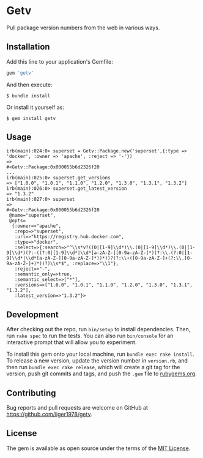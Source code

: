 # Getv

Pull package version numbers from the web in various ways.

## Installation

Add this line to your application's Gemfile:

```ruby
gem 'getv'
```

And then execute:

    $ bundle install

Or install it yourself as:

    $ gem install getv

## Usage

```
irb(main):024:0> superset = Getv::Package.new('superset',{:type => 'docker', :owner => 'apache', :reject => '-'})
=>
#<Getv::Package:0x000055b6d2326f20
...
irb(main):025:0> superset.get_versions
=> ["1.0.0", "1.0.1", "1.1.0", "1.2.0", "1.3.0", "1.3.1", "1.3.2"]
irb(main):026:0> superset.get_latest_version
=> "1.3.2"
irb(main):027:0> superset
=>
#<Getv::Package:0x000055b6d2326f20
 @name="superset",
 @opts=
  {:owner=>"apache",
   :repo=>"superset",
   :url=>"https://registry.hub.docker.com",
   :type=>"docker",
   :select=>{:search=>"^\\s*v?((0|[1-9]\\d*)\\.(0|[1-9]\\d*)\\.(0|[1-9]\\d*)(?:-((?:0|[1-9]\\d*|\\d*[a-zA-Z-][0-9a-zA-Z-]*)(?:\\.(?:0|[1-9]\\d*|\\d*[a-zA-Z-][0-9a-zA-Z-]*))*))?(?:\\+([0-9a-zA-Z-]+(?:\\.[0-9a-zA-Z-]+)*))?)\\s*$", :replace=>"\\1"},
   :reject=>"-",
   :semantic_only=>true,
   :semantic_select=>["*"],
   :versions=>["1.0.0", "1.0.1", "1.1.0", "1.2.0", "1.3.0", "1.3.1", "1.3.2"],
   :latest_version=>"1.3.2"}>
```

## Development

After checking out the repo, run `bin/setup` to install dependencies. Then, run `rake spec` to run the tests. You can also run `bin/console` for an interactive prompt that will allow you to experiment.

To install this gem onto your local machine, run `bundle exec rake install`. To release a new version, update the version number in `version.rb`, and then run `bundle exec rake release`, which will create a git tag for the version, push git commits and tags, and push the `.gem` file to [rubygems.org](https://rubygems.org).

## Contributing

Bug reports and pull requests are welcome on GitHub at https://github.com/liger1978/getv.


## License

The gem is available as open source under the terms of the [MIT License](https://opensource.org/licenses/MIT).
